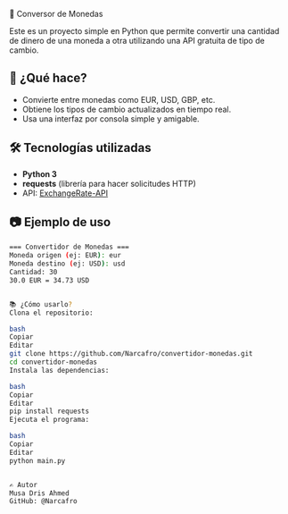 💱 Conversor de Monedas

Este es un proyecto simple en Python que permite convertir una cantidad de dinero de una moneda a otra utilizando una API gratuita de tipo de cambio.

## 🚀 ¿Qué hace?

- Convierte entre monedas como EUR, USD, GBP, etc.
- Obtiene los tipos de cambio actualizados en tiempo real.
- Usa una interfaz por consola simple y amigable.

## 🛠️ Tecnologías utilizadas

- **Python 3**
- **requests** (librería para hacer solicitudes HTTP)
- API: [ExchangeRate-API](https://www.exchangerate-api.com/)

## 📷 Ejemplo de uso

```bash
=== Convertidor de Monedas ===
Moneda origen (ej: EUR): eur
Moneda destino (ej: USD): usd
Cantidad: 30
30.0 EUR = 34.73 USD


📚 ¿Cómo usarlo?
Clona el repositorio:

bash
Copiar
Editar
git clone https://github.com/Narcafro/convertidor-monedas.git
cd convertidor-monedas
Instala las dependencias:

bash
Copiar
Editar
pip install requests
Ejecuta el programa:

bash
Copiar
Editar
python main.py


✍️ Autor
Musa Dris Ahmed
GitHub: @Narcafro
